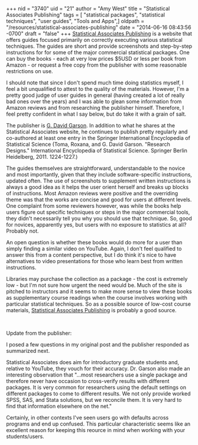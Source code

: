 +++
nid = "3740"
uid = "21"
author = "Amy West"
title = "Statistical Associates Publishing"
tags = [ "statistical packages", "statistical techniques", "user guides", "Tools and Apps",]
oldpath = "/resources/statistical-associates-publishing"
date = "2014-06-16 08:43:56 -0700"
draft = "false"
+++
[Statistical Associates
Publishing](http://www.statisticalassociates.com/) is a website that
offers guides focused primarily on correctly executing various
statistical techniques. The guides are short and provide screenshots and
step-by-step instructions for for some of the major commercial
statistical packages. One can buy the books - each at very low prices
\$5USD or less per book from Amazon - or request a free copy from the
publisher with some reasonable restrictions on use.

I should note that since I don\'t spend much time doing statistics
myself, I feel a bit unqualified to attest to the quality of the
materials. However, I\'m a pretty good judge of user guides in general
(having created a lot of really bad ones over the years) and I was able
to glean some information from Amazon reviews and from researching the
publisher himself. Therefore, I feel pretty confident in what I say
below, but do take it with a grain of salt. 

The publisher is [G. David
Garson](http://www.statisticalassociates.com/gdavidgarson.htm). In
addition to what he shares at the Statistical Associates website, he
continues to publish pretty regularly and co-authored at least one entry
in the Springer International Encyclopedia of Statistical Science (Toma,
Roxana, and G. David Garson. \"Research Designs.\" International
Encyclopedia of Statistical Science. Springer Berlin Heidelberg, 2011.
1224-1227.)

The guides themselves are straightforward, understandable to the novice
and most importantly, given that they include software-specific
instructions, updated often. The use of screenshots to supplement
written instructions is always a good idea as it helps the user orient
herself and breaks up blocks of instructions. Most Amazon reviews were
positive and the overriding theme was that the works are concise and
good for users at different levels. One complaint from some reviewers
however, was while the books help users figure out specific techniques
or steps in the major commercial tools, they didn\'t necessarily tell
you why you should use that technique. So, good for novices, apparently
yes, but users with no exposure to statistics at all? Probably not.

An open question is whether these books would do more for a user than
simply finding a similar video on YouTube. Again, I don\'t feel
qualified to answer this from a content perspective, but I do think
it\'s nice to have alternatives to video presentations for those who
learn best from written instructions.

Libraries may purchase the collection as a package - the cost is
extremely low - but I\'m not sure how urgent the need would be. Much of
the site is pitched to instructors and it seems to make more sense to
view these books as supplementary course readings when the course
involves working with particular statistical techniques. So as a
possible source of low-cost course materials, [Statistical Associates
Publishing](http://www.statisticalassociates.com/) is probably a good
source.

 

Update from the publisher:

I posed a few questions in my original post and the publisher responded
as summarized next.

Statistical Associates does aim for introductory graduate students and,
relative to YouTube, they vouch for their accuracy. Dr. Garson also made
an interesting observation that \"\...most researchers use a single
package and therefore never have occasion to cross-verify results with
different packages. It is very common for researchers using the default
settings on different packages to come to different results. We not only
provide worked SPSS, SAS, and Stata solutions, but we reconcile them. It
is very hard to find that information elsewhere on the net.\" 

Certainly, in other contexts I\'ve seen users go with defaults across
programs and end up confused. This particular characteristic seems like
an excellent reason for keeping this reource in mind when working with
your students/users.
